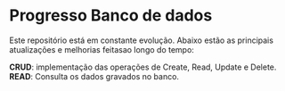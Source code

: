 # Progresso Banco de dados

Este repositório está em constante evolução. Abaixo estão as principais atualizações e melhorias feitasao longo do tempo:

**CRUD**: implementação das operações de Create, Read, Update e Delete.
**READ**: Consulta os dados gravados no banco.